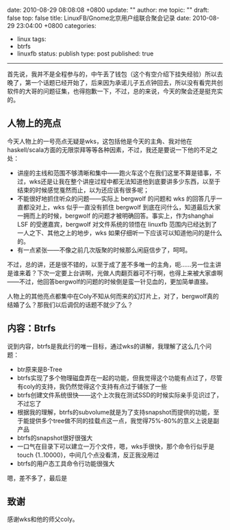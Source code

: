 date: 2010-08-29 08:08:08 +0800
update: ""
author: me
topic: ""
draft: false
top: false
title: LinuxFB/Gnome北京用户组联合聚会记录
date: 2010-08-29 23:04:00 +0800
categories:
- linux
tags:
- btrfs
- linuxfb
status: publish
type: post
published: true
---
<p>首先说，我并不是全程参与的，中午丢了钱包（这个有空介绍下挂失经验）所以去晚了，第一个话题已经开始了，后来因为承诺儿子五点钟回去，所以没有看完共创软件的大哥的问题征集，也得抱歉一下，不过，总的来说，今天的聚会还是挺充实的。</p>

<h2>人物上的亮点</h2>

<p>今天人物上的一号亮点无疑是wks，这包括他是今天的主角、我对他在haskell/scala方面的无限崇拜等等各种因素，不过，我还是要说一下他的不足之处：</p>

<ul>

<li>讲座的主线和范围不够清晰和集中——跑火车这个在我们这里不算是错事，不过，wks还是让我在整个讲座过程中都无法知道他到底要讲多少东西，以至于结束的时候感觉戛然而止，以为还应该有很多呢；</li>

<li>不能很好地抓住听众的问题——实际上 bergwolf 的问题和 wks 的回答几乎一直都没对上，wks 似乎一直没有抓住 bergwolf 到底在问什么，知道最后大家一拥而上的时候，bergwolf 的问题才被明确回答。事实上，作为shanghai LSF 的受邀嘉宾，bergwolf 对文件系统的领悟在 linuxfb 范围内已经达到了一人之下、其他之上的地步，wks 如果仔细听一下应该可以知道他问的是什么的。</li>

<li>有一点紧张——不像之前几次版聚的时候那么闲庭信步了，呵呵。</li>

</ul>

<p>不过，总的讲，还是很不错的，以至于成了差不多唯一的主角，呃……另一位主讲是谁来着？下次一定要上台讲啊，光做人肉翻页器可不行啊，也得上来被大家虐啊——不过，他回答bergwolf的问题的时候倒是蛮一针见血的，更加简单直接。</p>

<p>人物上的其他亮点都集中在Coly不知从何而来的幻灯片上，对了，bergwolf真的结婚了么？那我们以后调侃的话题不就少了么？</p>

<h2>内容：Btrfs</h2>

<p>说到内容，btrfs是我此行的唯一目标，通过wks的讲解，我理解了这么几个问题：</p>

<ul>

<li>btr原来是B-Tree</li>

<li>btrfs实现了多个物理磁盘弄在一起的功能，但我觉得这个功能有点过了，尽管有coly的支持，我仍然觉得这个支持有点过于铺张了一些</li>

<li>btrfs创建文件系统很快——这个上次我在测试SSD的时候实际亲手见识过了，不过忘了</li>

<li>根据我的理解，btrfs的subvolume就是为了支持snapshot而提供的功能，至于能提供多个tree做不同的挂载点这一点，我觉得75%-80%的意义上说是副产品</li>

<li>btrfs的snapshot很好很强大</li>

<li>一口气在目录下可以建立一万个文件，嗯，wks手很快，那个命令行似乎是 touch {1..10000}，中间几个点没看清，反正我没用过</li>

<li>btrfs的用户态工具命令行功能很强大</li>

</ul>

<p>嗯，差不多了，最后是</p>

<h2>致谢</h2>

<p>感谢wks和他的师父coly。</p>
